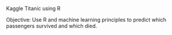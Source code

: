 Kaggle Titanic using R

Objective: Use R and machine learning principles to predict which passengers survived and which died.
